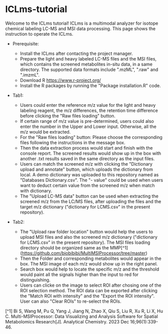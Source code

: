 # ICLms-tutorial

Welcome to the ICLms tutorial! 
ICLms is a multimodal analyzer for isotope chemical labeling LC-MS and MSI data processing. This page shows the instruction to operate the ICLms.

  * Prerequisite:<br />
    * Install the ICLms after contacting the project manager.
    * Prepare the light and heavy labeled LC-MS files and the MSI files, which contains the screened metabolites in-situ data, in a same directory. The supported data formats include ".mzML", ".raw" and ".imzmL".
    * Download R https://www.r-project.org/
    * Install the R packages by running the "Package installation.R" code. 

  * Tab1:<br />
    * Users could enter the reference m/z value for the light and heavy labeling reagent, the m/z differences, the retention time difference before clicking the "Raw files loading" button.
    * If certain range of m/z value is pre-determined, users could also enter the number in the Upper and Lower input. Otherwise, all the m/z would be extracted. 
    * For the "Raw files loading" button: Please choose the corresponding files following the instructions in the message box.
    * Then the data extraction process would start and finish with the console report. The screened results would show up in the box with another .txt results saved in the same directory as the input files.
    * Users can match the screened m/z with clicking the "Dictionary upload and annotate" button, which uploads the dictionary from local. A demo dictionary was uploaded to this repository named as "Databases Dictionary.csv". The "- value" could be used when users want to deduct certain value from the screened m/z when match with dictionary.
    * The "Upload LC-MS data" button can be used when extracting the screened m/z from the LC/MS files, after uploading the files and the target m/z dictionary ("dictionary for LCMS.csv" in the present repository). 

  * Tab2:<br />
    * The "Upload raw folder location" button would help the users to upload MSI files and also the screened m/z dictionary ("dictionary for LCMS.csv" in the present repository). The MSI files loading directory should be organized same as the MMP[^1] (https://github.com/biobibibi/MultiMSIProcessor/tree/master)
    * Then the Folder and corresponding metabolites would appear in the box. The MSI image of each m/z would show up in the right panel.
    * Search box would help to locate the specific m/z and the threshold would paint all the signals higher than the input to red for distinguishing.
    * Users can clicke on the image to select ROI after chosing one of the ROI selection method. The ROI data can be exported after clicking the "Match ROI with intensity" and the "Export the ROI intensity". User can also "Clear ROIs" to re-select the ROIs.

[^1] Bi S, Wang M, Pu Q, Yang J, Jiang N, Zhao X, Qiu S, Liu R, Xu R, Li X, Hu C. Multi-MSIProcessor: Data Visualizing and Analysis Software for Spatial Metabolomics Research[J]. Analytical Chemistry. 2023 Dec 16;96(1):339-46. 
